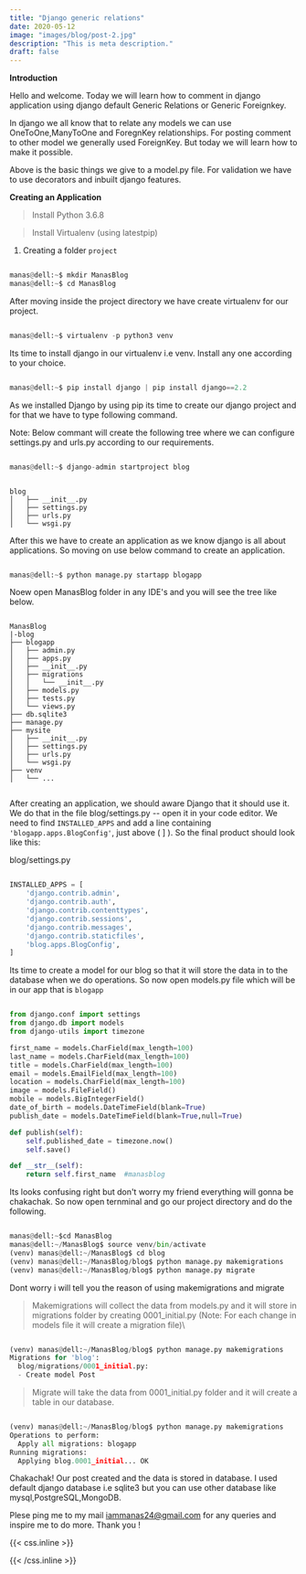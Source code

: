 ```yaml
---
title: "Django generic relations"
date: 2020-05-12
image: "images/blog/post-2.jpg"
description: "This is meta description."
draft: false
---
```


**Introduction**

Hello and welcome. Today we will learn how to comment in django application using django default Generic Relations or
Generic Foreignkey.

In django we all know that to relate any models we can use OneToOne,ManyToOne and ForegnKey relationships. For posting comment to other model we generally used ForeignKey. But today we will learn how to make it possible.


Above is the basic things we give to a model.py file. For validation we have to use decorators and inbuilt django features.


**Creating an Application**

>Install Python 3.6.8

>Install Virtualenv (using latestpip)


1. Creating a folder `project`

``` python

manas@dell:~$ mkdir ManasBlog
manas@dell:~$ cd ManasBlog

```
After moving inside the project directory we have create virtualenv for our project.


``` python

manas@dell:~$ virtualenv -p python3 venv

````

Its time to install django in our virtualenv i.e venv. Install any one according to your choice.


``` python

manas@dell:~$ pip install django | pip install django==2.2

````

As we installed Django by using pip its time to create our django project and for that we have to type following command.

Note: Below commant will create the following tree where we can configure settings.py and urls.py according to our requirements.

``` python

manas@dell:~$ django-admin startproject blog

````

```

blog
│   ├── __init__.py
│   ├── settings.py
│   ├── urls.py
│   └── wsgi.py

```

After this we have to create an application as we know django is all about applications. So moving on use below command to create an application.


``` python

manas@dell:~$ python manage.py startapp blogapp

````

Noew open ManasBlog folder in any IDE's and you will see the tree like below.

``` text

ManasBlog
|-blog
├── blogapp
│   ├── admin.py
│   ├── apps.py
│   ├── __init__.py
│   ├── migrations
│   │   └── __init__.py
│   ├── models.py
│   ├── tests.py
│   └── views.py
├── db.sqlite3
├── manage.py
├── mysite
│   ├── __init__.py
│   ├── settings.py
│   ├── urls.py
│   └── wsgi.py
├── venv
│   └── ...


```
After creating an application, we should aware Django that it should use it. We do that in the file blog/settings.py -- open it in your code editor. We need to find `INSTALLED_APPS` and add a line containing `'blogapp.apps.BlogConfig'`, just above ( ] ). So the final product should look like this:


blog/settings.py

``` python

INSTALLED_APPS = [
    'django.contrib.admin',
    'django.contrib.auth',
    'django.contrib.contenttypes',
    'django.contrib.sessions',
    'django.contrib.messages',
    'django.contrib.staticfiles',
    'blog.apps.BlogConfig',
]

```

Its time to create a model for our blog so that it will store the data in to the database when we do operations. So now open models.py file which will be in our app that is `blogapp`



``` python

from django.conf import settings
from django.db import models
from django-utils import timezone

first_name = models.CharField(max_length=100)
last_name = models.CharField(max_length=100)
title = models.CharField(max_length=100)
email = models.EmailField(max_length=100)
location = models.CharField(max_length=100)
image = models.FileField()
mobile = models.BigIntegerField()
date_of_birth = models.DateTimeField(blank=True)
publish_date = models.DateTimeField(blank=True,null=True)

def publish(self):
    self.published_date = timezone.now()
    self.save()

def __str__(self):
    return self.first_name  #manasblog

```

Its looks confusing right but don't worry my friend everything will gonna be chakachak. So now open ternminal and go our project directory and do the following.

``` python

manas@dell:~$cd ManasBlog
manas@dell:~/ManasBlog$ source venv/bin/activate
(venv) manas@dell:~/ManasBlog$ cd blog
(venv) manas@dell:~/ManasBlog/blog$ python manage.py makemigrations
(venv) manas@dell:~/ManasBlog/blog$ python manage.py migrate

```
Dont worry i will tell you the reason of using makemigrations and migrate

>Makemigrations will collect the data from models.py and it will store in migrations folder by creating 0001_initial.py (Note: For each change in models file it will create a migration file)\

``` python

(venv) manas@dell:~/ManasBlog/blog$ python manage.py makemigrations
Migrations for 'blog':
  blog/migrations/0001_initial.py:
  - Create model Post

```

>Migrate will take the data from 0001_initial.py folder and it will create a table in our database.

```python

(venv) manas@dell:~/ManasBlog/blog$ python manage.py makemigrations
Operations to perform:
  Apply all migrations: blogapp
Running migrations:
  Applying blog.0001_initial... OK

```


Chakachak! Our post created and the data is stored in database. I used default django database i.e sqlite3 but you can use other database like mysql,PostgreSQL,MongoDB.


Plese ping me to my mail iammanas24@gmail.com for any queries and inspire me to do more. Thank you  !




{{< css.inline >}}
<style>
.canon { background: white; width: 100%; height: auto;}
</style>
{{< /css.inline >}}
